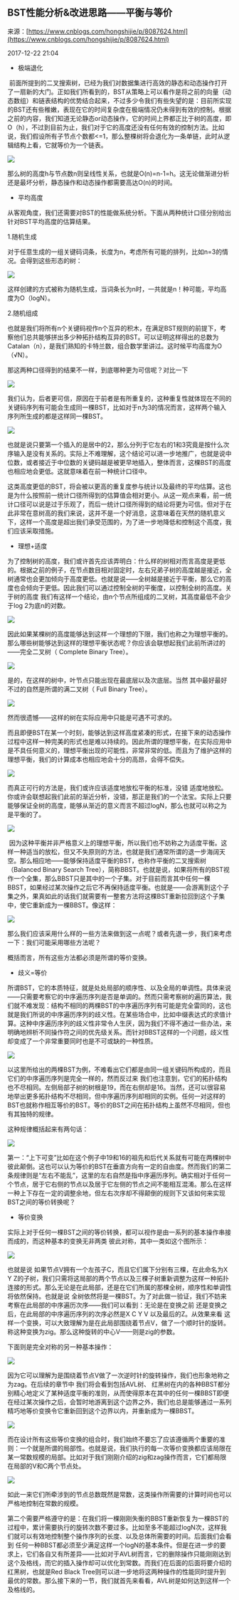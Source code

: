 ## BST性能分析&amp;改进思路——平衡与等价

来源：[https://www.cnblogs.com/hongshijie/p/8087624.html](https://www.cnblogs.com/hongshijie/p/8087624.html)

2017-12-22 21:04



* 极端退化


 前面所提到的二叉搜索树，已经为我们对数据集进行高效的静态和动态操作打开了一扇新的大门。正如我们所看到的，BST从策略上可以看作是将之前的向量（动态数组）和链表结构的优势结合起来，不过多少令我们有些失望的是：目前所实现的BST还有些稚嫩，表现在它的时间复杂度在极端情况仍未得到有效的控制。根据之前的内容，我们知道无论静态or动态操作，它的时间上界都正比于树的高度，即O（h），不过到目前为止，我们对于它的高度还没有任何有效的控制方法。比如说，我们假设所有子节点个数都<=1，那么整棵树将会退化为一条单链，此时从逻辑结构上看，它就等价为一个链表。   

![][0]


那么树的高度h与节点数n则呈线性关系，也就是O(n)=n-1=h。这无论做渐进分析还是最坏分析，静态操作和动态操作都需要高达O(n)的时间。


* 平均高度



从客观角度，我们还需要对BST的性能做系统分析。下面从两种统计口径分别给出针对BST平均高度的估算结果。


1.随机生成


对于任意生成的一组关键码词条，长度为n，考虑所有可能的排列，比如n=3的情况。会得到这些形态的树：

![][1]


这样创建的方式被称为随机生成，当词条长为n时，一共就是n！种可能，平均高度为O（logN）。


2.随机组成

也就是我们将所有n个关键码视作n个互异的积木，在满足BST规则的前提下，考察他们总共能够拼出多少种拓扑结构互异的BST。可以证明这样得出的总数为Catalan（n），是我们熟知的卡特兰数，组合数学里讲过。这时候平均高度为O（√N）。


那这两种口径得到的结果不一样，到底哪种更为可信呢？对比一下

![][2]


我们认为，后者更可信，原因在于前者是有所重复的，这种重复性就体现在不同的关键码序列有可能会生成同一棵BST，比如对于n为3的情况而言，这样两个输入序列所生成的都是这样同一棵BST。 

![][3]


也就是说只要第一个插入的是居中的2，那么分列于它左右的1和3究竟是按什么次序输入是没有关系的。实际上不难理解，这个结论可以进一步地推广，也就是说中位数，或者接近于中位数的关键码越是被更早地插入，整体而言，这棵BST的高度也相应地会更低。这就意味着在前一种统计口径中。     

这类高度更低的BST，将会被以更高的重复度参与统计以及最终的平均估算。这也是为什么按照前一统计口径所得到的估算值会相对更小。从这一观点来看，前一统计口径可以说是过于乐观了，而后一统计口径所得到的结论将更为可信。但对于在此非常在意树高的我们来说，这并不是一个好消息，这意味着在天然的随机意义下，这样一个高度是超出我们承受范围的，为了进一步地降低和控制这个高度，我们应该采取措施。


* 理想+适度   




为了控制树的高度，我们或许首先应该弄明白：什么样的树相对而言高度是更低的。根据之前的例子，在节点数目相对固定时，左右兄弟子树的高度越是接近，全树通常也会更加倾向于高度更低。也就是说——全树越是接近于平衡，那么它的高度也会倾向于更低。因此我们可以通过控制全树的平衡度，以控制全树的高度。关于树的高度 我们有这样一个结论，由n个节点所组成的二叉树，其高度最低不会少于log 2为底n的对数。      

![][4]


因此如果某棵树的高度能够达到这样一个理想的下限，我们也称之为理想平衡的。那么哪些树能够达到这样的理想平衡状态呢？你应该会联想起我们此前所讲过的——完全二叉树（ Complete Binary Tree）。

![][5]


是的，在这样的树中，叶节点只能出现在最底层以及次底层。当然 其中最好最好不过的自然是所谓的满二叉树（ Full Binary Tree）。

![][6]


然而很遗憾——这样的树在实际应用中只能是可遇不可求的。


而且即便BST在某一个时刻，能够达到这样高度紧凑的形式，在接下来的动态操作过程中这样一种完美的形式也是难以持续的。因此所谓的理想平衡，在实际应用中是不具任何意义的，理想平衡出现的可能性，非常非常的低。而且为了维护这样的理想平衡，我们的计算成本也相应地会十分的高昂，会得不偿失。    

![][7]


而真正可行的方法是，我们或许应该适度地放松平衡的标准，没错 适度地放松。你或许会联想起我们此前的渐近分析，没错，那正是我们的一个法宝。实际上只要能够保证全树的高度，能够从渐近的意义而言不超过logN，那么也就可以称之为是平衡的了。

![][8]


 因为这种平衡并非严格意义上的理想平衡，所以我们也不妨称之为适度平衡。这样一种适当的放松，但又不失原则的方法，也就是我们通常所谓的退一步海阔天空。那么相应地——能够保持适度平衡的BST，也称作平衡的二叉搜索树（Balanced Binary Search Tree），简称BBST。也就是说，如果将所有的BST视作一个全集，那么BBST只是其中的一个子集。对于目前而言其中任何一棵BBST，如果经过某次操作之后它不再保持适度平衡。也就是——会游离到这个子集之外，果真如此的话我们就需要有一整套方法将这棵BST重新拉回到这个子集中，使它重新成为一棵BBST。像这样：                 


![][9]


那么我们应该采用什么样的一些方法来做到这一点呢？或者先退一步，我们来考虑一下：我们可能采用哪些方法呢？


概括而言，所有这些方法都必须是所谓的等价变换。


* 歧义=等价



所谓BST，它的本质特征，就是处处局部的顺序性、以及全局的单调性。具体来说——只需要考察它的中序遍历序列是否是单调的。然而只需考察树的遍历算法，我们就不难发现：结构不相同的两棵BST的中序遍历序列有可能是完全雷同的，这也就是我们所说的中序遍历序列的歧义性。在某些场合中，比如中缀表达式的求值计算。这种中序遍历序列的歧义性非常令人生厌，因为我们不得不通过一些办法，来明确地辨析不同操作符之间的优先级关系。而针对BBST这样的一个问题，歧义性却变成了一个非常重要同时也是不可或缺的一种性质。       


![][10]


以这里所给出的两棵BST为例，不难看出它们都是由同一组关键码所构成的，而且它们的中序遍历序列是完全一样的，然而反过来 我们也注意到，它们的拓扑结构也不尽相同。左侧局部子树的树根是19，而在右侧却是16。当然，还可以很容易地举出更多拓扑结构不尽相同，但中序遍历序列却相同的实例。任何一对这样的BST也就称作相互等价的BST。等价的BST之间在拓扑结构上虽然不尽相同，但也有其独特的规律。              


这种规律概括起来有两句话：

![][11]


第一：“上下可变”比如在这个例子中19和16的祖先和后代关系就有可能在两棵树中彼此颠倒。这也可以认为等价的BST在垂直方向有一定的自由度。然而我们的第二条规律则是“左右不能乱”，这里的左右自然是指中序遍历序列。确实相对于任何一个节点，居于它右侧的节点以及居于它左侧的节点之间不能相互混淆。那么在这样一种上下存在一定的调整余地，但左右次序却不得颠倒的规则下又该如何来实现BST之间的等价转换呢？          


* 等价变换



实际上对于任何一棵BST之间的等价转换，都可以视作是由一系列的基本操作串接而成的，而这种基本的变换无非两类 彼此对称，其中一类如这个图所示： 

![][12]


也就是说 如果节点V拥有一个左孩子C，而且它们属下分别有三棵，在此命名为X Y Z的子树，我们只需将这局部的两个节点以及三棵子树重新调整为这样一种拓扑连接的形式。那么无论是在此局部，还是在它们所属的那棵全树，顺序性和单调性将依然保持。也就是说 全树依然将是一棵BST。为了对此做一验证，我们不妨来考察在此局部的中序遍历次序——我们可以看到：无论是在变换之前 还是变换之后，在此局部的中序遍历序列的次序必然是X C Y V 以及最后的Z。从效果来看 这样一个变换，可以大致理解为是在此局部围绕着节点V，做了一个顺时针的旋转。称这种变换为zig。那么这种旋转的中心V——则是zig的参数。                         


下面则是完全对称的另一种基本操作：


![][13]


因为它可以理解为是围绕着节点V做了一次逆时针的旋转操作，我们也形象地称之为zag。在后续的章节中 我们将会看到包括AVL树、 红黑树在内的各种BBST都分别精心地定义了某种适度平衡的准则，从而使得原本在其中的任何一棵BBST即便在经过某次操作之后，会暂时地游离到这个边界之外，我们也总是能够通过一系列精巧地等价变换令它重新回到这个边界以内，并重新成为一棵BBST。        

![][14]


而在设计所有这些等价变换的组合时，我们始终不要忘了应该遵循两个重要的准则：一个就是所谓的局部性。也就是说，我们执行的每一次等价变换都应该局限在某一常数规模的局部。比如对于我们刚刚介绍的zig和zag操作而言，它们都局限在局部的V和C两个节点处。  

![][15]


如此一来它们所牵涉到的节点总数既然是常数，这类操作所需要的计算时间也可以严格地控制在常数的规模。


第二个需要严格遵守的是：在我们将一棵刚刚失衡的BBST重新恢复为一棵BST的过程中，累计需要执行的旋转次数不要过多。比如至多不能超过logN次，这样我们就可以有效地控制整个操作序列的长度、以及总体所需要的时间。后面我们会看到 任何一种BBST都必须至少满足这样一个logN的基本条件。但是在进一步的要求上，它们各自又有所差异——比如对于AVL树而言，它的删除操作只能刚刚达到这个及格线，而它的插入操作却可以优化到常数。而我们在后面的后面将要介绍的红黑树，也就是Red Black Tree则可以进一步地将这两种操作的性能同时提升到最优的常数。那么接下来的一节，我们就首先来看看，AVL树是如何达到这样一个及格线的。              


[0]: ./img/2120661579.png
[1]: ./img/1575747464.png
[2]: ./img/530845868.png
[3]: ./img/639129416.png
[4]: ./img/1486081543.png
[5]: ./img/930097930.png
[6]: ./img/634979029.png
[7]: ./img/1036724255.png
[8]: ./img/94165419.png
[9]: ./img/502804698.png
[10]: ./img/1368358790.png
[11]: ./img/1881965016.png
[12]: ./img/1517549552.png
[13]: ./img/805105793.png
[14]: ./img/1142936245.png
[15]: ./img/959797103.png